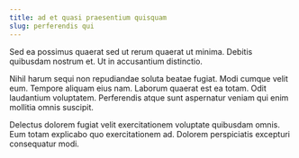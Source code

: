 ```yaml
---
title: ad et quasi praesentium quisquam
slug: perferendis qui
---
```


Sed ea possimus quaerat sed ut rerum quaerat ut minima. Debitis quibusdam nostrum et. Ut in accusantium distinctio.

Nihil harum sequi non repudiandae soluta beatae fugiat. Modi cumque velit eum. Tempore aliquam eius nam. Laborum quaerat est ea totam. Odit laudantium voluptatem. Perferendis atque sunt aspernatur veniam qui enim mollitia omnis suscipit.

Delectus dolorem fugiat velit exercitationem voluptate quibusdam omnis. Eum totam explicabo quo exercitationem ad. Dolorem perspiciatis excepturi consequatur modi.
